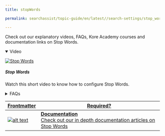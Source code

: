 ```yaml
---
title: stopWords

permalink: searchassist/topic-guide/en/latest//search-settings/stop_words

---
```

<!--#### Topic Guide
###### Stop Words-->

  Check out our explanatory videos, FAQs, Kore Academy courses and documentation links on Stop Words.

<details class="introduction-video" open>
  <summary>Video
  </summary>
  
   [![Stop Words](images/VideoCoverImage.png)](https://player.vimeo.com/video/751567353?h=064a6672d7&amp)

  ##### Stop Words
  Watch this short video to know how to configure Stop Words.

</details>

<details>
  <summary>FAQs
  </summary>

  <a class="doc-link" target="_blank" href="https://docs.kore.ai/searchassist/concepts/managing-relevance/managing-relevance/#Adding_Stop_Words">
 
  What are Stop Words?

</a>

 <a class="doc-link" target="_blank" href="https://docs.kore.ai/searchassist/concepts/managing-relevance/managing-relevance/#Adding_Stop_Words">
 
  How do I add custom Stop Words?

</a>
 
  
<a class="doc-link" target="_blank" href="https://docs.kore.ai/searchassist/concepts/managing-relevance/managing-relevance/#Adding_Stop_Words">

  How do I disable stop Words ?

</a>
  


</details>



<a class="doc-link" target="_blank" href="https://docs.kore.ai/searchassist/concepts/managing-relevance/managing-relevance/#Adding_Stop_Words">
 

| Frontmatter | Required? |
|-------------|-------------|
| ![alt text](images/SA_Documentation.svg "Title") | **Documentation**  <br /> Check out our in depth documentation articles on Stop Words | 


</a>
